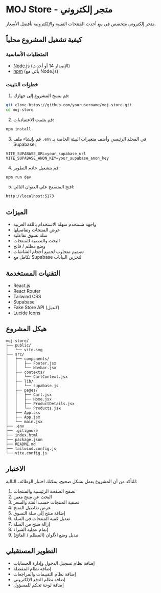 # MOJ Store - متجر إلكتروني

متجر إلكتروني متخصص في بيع أحدث المنتجات التقنية والإلكترونية بأفضل الأسعار.

## كيفية تشغيل المشروع محلياً

### المتطلبات الأساسية

- [Node.js](https://nodejs.org/) (الإصدار 14 أو أحدث)
- [npm](https://www.npmjs.com/) (يأتي مع Node.js)

### خطوات التثبيت

1. قم بنسخ المشروع إلى جهازك:

```bash
git clone https://github.com/yourusername/moj-store.git
cd moj-store
```

2. قم بتثبيت الاعتماديات:

```bash
npm install
```

3. قم بإنشاء ملف `.env` في المجلد الرئيسي وأضف متغيرات البيئة الخاصة بـ Supabase:

```
VITE_SUPABASE_URL=your_supabase_url
VITE_SUPABASE_ANON_KEY=your_supabase_anon_key
```

4. قم بتشغيل خادم التطوير:

```bash
npm run dev
```

5. افتح المتصفح على العنوان التالي:

```
http://localhost:5173
```

## الميزات

- واجهة مستخدم سهلة الاستخدام باللغة العربية
- عرض المنتجات وتفاصيلها
- سلة تسوق تفاعلية
- البحث والتصفية للمنتجات
- وضع مظلم / فاتح
- تصميم متجاوب لجميع أحجام الشاشات
- تكامل مع Supabase لتخزين البيانات

## التقنيات المستخدمة

- React.js
- React Router
- Tailwind CSS
- Supabase
- Fake Store API (كبديل)
- Lucide Icons

## هيكل المشروع

```
moj-store/
├── public/
│   └── vite.svg
├── src/
│   ├── components/
│   │   ├── Footer.jsx
│   │   └── Navbar.jsx
│   ├── contexts/
│   │   └── CartContext.jsx
│   ├── lib/
│   │   └── supabase.js
│   ├── pages/
│   │   ├── Cart.jsx
│   │   ├── Home.jsx
│   │   ├── ProductDetails.jsx
│   │   └── Products.jsx
│   ├── App.css
│   ├── App.jsx
│   └── main.jsx
├── .env
├── .gitignore
├── index.html
├── package.json
├── README.md
├── tailwind.config.js
└── vite.config.js
```

## الاختبار

للتأكد من أن المشروع يعمل بشكل صحيح، يمكنك اختبار الوظائف التالية:

1. تصفح الصفحة الرئيسية والمنتجات
2. البحث عن منتج معين
3. تصفية المنتجات حسب الفئة والسعر
4. عرض تفاصيل المنتج
5. إضافة منتج إلى سلة التسوق
6. تعديل كمية المنتجات في السلة
7. إزالة منتج من السلة
8. إتمام عملية الشراء
9. تبديل وضع الألوان (المظلم / الفاتح)

## التطوير المستقبلي

- إضافة نظام تسجيل الدخول وإدارة الحسابات
- إضافة نظام المفضلة
- إضافة نظام التقييمات والمراجعات
- إضافة نظام الدفع الإلكتروني
- إضافة لوحة تحكم للمسؤول
